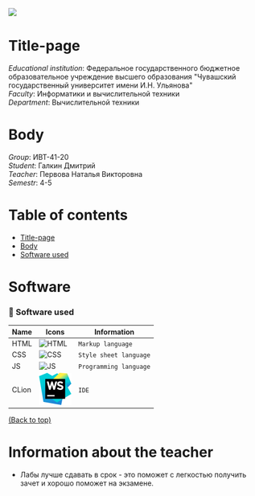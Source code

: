 ![](../main/title_page/header.png)

[//]: # (![]&#40;../main/title_page/header.png&#41;)

# Title-page
_Educational institution_: Федеральное государственного бюджетное образовательное учреждение
высшего образования "Чувашский государственный университет имени И.Н. Ульянова"  
_Faculty_: Информатики и вычислительной техники  
_Department_: Вычислительной техники

# Body
_Group_: ИВТ-41-20  
_Student_: Галкин Дмитрий  
_Teacher_: Первова Наталья Викторовна   
_Semestr_: 4-5

# Table of contents
- [Title-page](#Title-page)
- [Body](#Body)
- [Software used](#Software)


# Software

### 🤖 Software used

| Name  | Icons                                           | Information              |
|-------|-------------------------------------------------|--------------------------|
| HTML  | ![HTML](../main/title_page/html.png)            | `Markup language`        |
| CSS   | ![CSS](../main/title_page/css.png)              | `Style sheet language`   |
| JS    | ![JS](../main/title_page/js.png)                | `Programming language`   |
| CLion | <img src="title_page/webStorm.png" height='64'> | `IDE`                    |

[(Back to top)](#table-of-contents)

# Information about the teacher

- Лабы лучше сдавать в срок - это поможет с легкостью получить зачет и хорошо поможет на экзамене.

